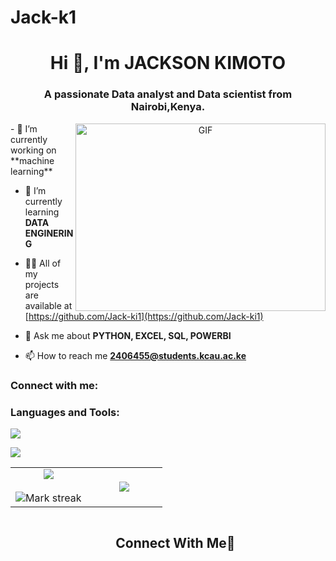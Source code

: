 # Jack-k1
<h1 align="center">Hi 👋, I'm JACKSON KIMOTO</h1>
<h3 align="center">A passionate Data analyst and Data scientist from Nairobi,Kenya.</h3>
<a target="_blank" align="center">
  <img align="right" top="500" height="300" width="400" alt="GIF" src="https://media.giphy.com/media/SWoSkN6DxTszqIKEqv/giphy.gif">
</a>
- 🔭 I’m currently working on **machine learning**

- 🌱 I’m currently learning **DATA ENGINERING**

- 👨‍💻 All of my projects are available at [https://github.com/Jack-ki1](https://github.com/Jack-ki1)

- 💬 Ask me about **PYTHON, EXCEL, SQL, POWERBI**

- 📫 How to reach me **2406455@students.kcau.ac.ke**

<h3 align="left">Connect with me:</h3>
<p align="left">
</p>

<h3 align="left">Languages and Tools:</h3>

  <a href="https://skillicons.dev">
    <img src="https://skillicons.dev/icons?i=git, python, pandas, matplolib perline=14">
  </a>
</p>

  <!--horizontal divider(gradiant)-->
<img src="https://user-images.githubusercontent.com/73097560/115834477-dbab4500-a447-11eb-908a-139a6edaec5c.gif">

<!--- stats & Trophy (start) -->
<p align="center">
  <!--- stats (start) -->
</p>
<table align="center">
<tbody><tr border="none">
<td width="50%" align="center">
  <img align="center" src="https://github-readme-stats.vercel.app/api?username=1010nishant&amp;theme=dark&amp;show_icons=true&amp;count_private=true">
  <br><br>
  <img title="🔥 Get streak stats for your profile at git.io/streak-stats" alt="Mark streak" src="https://github-readme-streak-stats.herokuapp.com/?user=1010nishant&amp;theme=dark&amp;hide_border=false"> 
</td><td width="50%" align="center">
  <img align="center" src="https://github-readme-stats.anuraghazra1.vercel.app/api/top-langs/?username=1010nishant&amp;theme=dark&amp;hide_border=false&amp;no-bg=true&amp;no-frame=true&amp;langs_count=10">
  </td>
</tr>
</tbody></table>
<!--h2 without bottom border-->
<div id="user-content-toc">
  <ul align="center">
    <summary><h2 style="display: inline-block">Connect With Me🤝</h2></summary>
  </ul>
</div>
